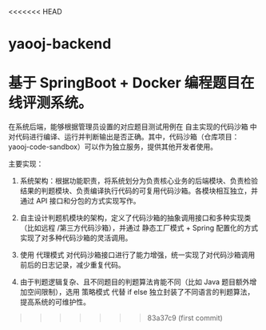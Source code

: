<<<<<<< HEAD
# yaooj-backend
基于 SpringBoot + Docker 编程题⽬在线评测系统。
=======

在系统后端，能够根据管理员设置的对应题⽬测试⽤例在 ⾃主实现的代码沙箱 中对代码进⾏编译、运⾏并判断输出是否正确。其中，代码沙箱（仓库项目：yaooj-code-sandbox）可以作为独⽴服务，提供其他开发者使⽤。

主要实现：

1. 系统架构：根据功能职责，将系统划分为负责核⼼业务的后端模块、负责检验结果的判题模块、负责编译执⾏代码的可复⽤代码沙箱。各模块相互独⽴，并通过 API 接⼝和分包的⽅式实现写作。

2. ⾃主设计判题机模块的架构，定义了代码沙箱的抽象调⽤接⼝和多种实现类（⽐如远程 /第三⽅代码沙箱），并通过 静态⼯⼚模式 + Spring 配置化的⽅式实现了对多种代码沙箱的灵活调⽤。

3. 使⽤ 代理模式 对代码沙箱接⼝进⾏了能⼒增强，统⼀实现了对代码沙箱调⽤前后的⽇志记录，减少重复代码。

4. 由于判题逻辑复杂、且不同题⽬的判题算法肯能不同（⽐如 Java 题⽬额外增加空间限制），选⽤ 策略模式 代替 if else 独⽴封装了不同语⾔的判题算法，提⾼系统的可维护性。

>>>>>>> 83a37c9 (first commit)
